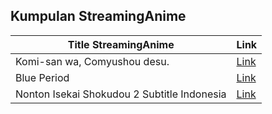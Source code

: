 ## Kumpulan StreamingAnime

Title StreamingAnime | Link
------------ | -------------
Komi-san wa, Comyushou desu. | [Link](https://nontonanimeid.com/anime/komi-san-wa-comyushou-desu/)
Blue Period | [Link](https://nontonanimeid.com/anime/blue-period/)
Nonton Isekai Shokudou 2 Subtitle Indonesia | [Link](https://nontonanimeid.com/anime/isekai-shokudou-2/)